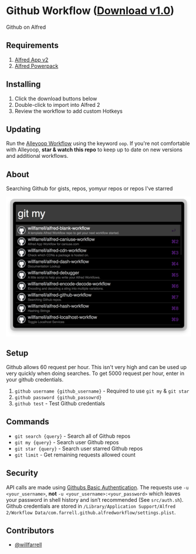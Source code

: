 Github Workflow ([Download v1.0](https://raw.github.com/willfarrell/alfred-blank-workflow/master/Blank%20Workflow.alfredworkflow))
=====================

Github on Alfred

## Requirements
1. [Alfred App v2](http://www.alfredapp.com/#download)
1. [Alfred Powerpack](https://buy.alfredapp.com/)

## Installing
1. Click the download buttons below
2. Double-click to import into Alfred 2
3. Review the workflow to add custom Hotkeys

## Updating
Run the [Alleyoop Workflow](http://www.alfredforum.com/topic/1582-alleyoop-update-alfred-workflows/) using the keyword `oop`. If you're not comfortable with Alleyoop, **star & watch this repo** to keep up to date on new versions and additional workflows.

## About
Searching Github for gists, repos, yomyur repos or repos I've starred

![alt text][my]

## Setup
Github allows 60 request per hour. This isn't very high and can be used up very quickly when doing searches. To get 5000 request per hour, enter in your github credentials.
1. `github username {github_username}` - Required to use `git my` & `git star`
1. `github password {github_passowrd}`
1. `github test` - Test Github credentials

## Commands
- `git search {query}` - Search all of Github repos
- `git my {query}` - Search user Github repos
- `git star {query}` - Search user starred Github repos
- `git limit` - Get remaining requests allowed count

## Security
API calls are made using [Githubs Basic Authentication](http://developer.github.com/guides/getting-started/#authentication). The requests use `-u <your_username>`, **not** `-u <your_username>:<your_password>` which leaves your password in shell history and isn’t recommended (See `src/auth.sh`). Github credentials are stored in `/Library/Application Support/Alfred 2/Workflow Data/com.farrell.github.alfredworkflow/settings.plist`.

## Contributors
- [@willfarrell](https://github.com/willfarrell)

[my]: ./screenshots/my.png "Github Workflow"